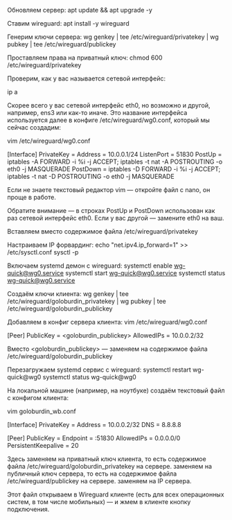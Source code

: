 Обновляем сервер:
apt update && apt upgrade -y

Ставим wireguard:
apt install -y wireguard

Генерим ключи сервера:
wg genkey | tee /etc/wireguard/privatekey | wg pubkey | tee /etc/wireguard/publickey

Проставляем права на приватный ключ:
chmod 600 /etc/wireguard/privatekey

Проверим, как у вас называется сетевой интерфейс:

ip a

Скорее всего у вас сетевой интерфейс eth0, но возможно и другой, например, ens3 или как-то иначе. Это название интерфейса используется далее в конфиге /etc/wireguard/wg0.conf, который мы сейчас создадим:

vim /etc/wireguard/wg0.conf

[Interface]
PrivateKey = <privatekey>
Address = 10.0.0.1/24
ListenPort = 51830
PostUp = iptables -A FORWARD -i %i -j ACCEPT; iptables -t nat -A POSTROUTING -o eth0 -j MASQUERADE
PostDown = iptables -D FORWARD -i %i -j ACCEPT; iptables -t nat -D POSTROUTING -o eth0 -j MASQUERADE

Если не знаете текстовый редактор vim — откройте файл с nano, он проще в работе.

Обратите внимание — в строках PostUp и PostDown использован как раз сетевой интерфейс eth0. Если у вас другой — замените eth0 на ваш.

Вставляем вместо <privatekey> содержимое файла /etc/wireguard/privatekey

Настраиваем IP форвардинг:
echo "net.ipv4.ip_forward=1" >> /etc/sysctl.conf
sysctl -p

Включаем systemd демон с wireguard:
systemctl enable wg-quick@wg0.service
systemctl start wg-quick@wg0.service
systemctl status wg-quick@wg0.service

Создаём ключи клиента:
wg genkey | tee /etc/wireguard/goloburdin_privatekey | wg pubkey | tee /etc/wireguard/goloburdin_publickey

Добавляем в конфиг сервера клиента:
vim /etc/wireguard/wg0.conf

[Peer]
PublicKey = <goloburdin_publickey>
AllowedIPs = 10.0.0.2/32

Вместо <goloburdin_publickey>  — заменяем на содержимое файла /etc/wireguard/goloburdin_publickey

Перезагружаем systemd сервис с wireguard:
systemctl restart wg-quick@wg0
systemctl status wg-quick@wg0

На локальной машине (например, на ноутбуке) создаём текстовый файл с конфигом клиента:

vim goloburdin_wb.conf

[Interface]
PrivateKey = <CLIENT-PRIVATE-KEY>
Address = 10.0.0.2/32
DNS = 8.8.8.8

[Peer]
PublicKey = <SERVER-PUBKEY>
Endpoint = <SERVER-IP>:51830
AllowedIPs = 0.0.0.0/0
PersistentKeepalive = 20

Здесь <CLIENT-PRIVATE-KEY> заменяем на приватный ключ клиента, то есть содержимое файла /etc/wireguard/goloburdin_privatekey на сервере.  <SERVER-PUBKEY> заменяем на публичный ключ сервера, то есть на содержимое файла /etc/wireguard/publickey на сервере. <SERVER-IP> заменяем на IP сервера. 

Этот файл открываем в Wireguard клиенте (есть для всех операционных систем, в том числе мобильных) — и жмем в клиенте кнопку подключения.
